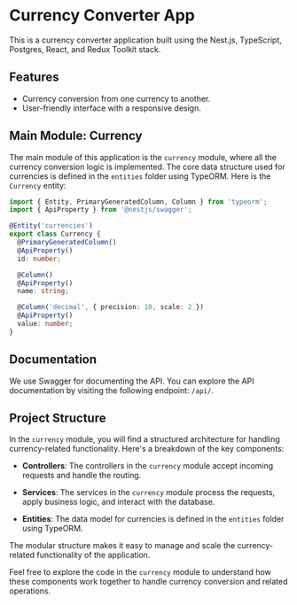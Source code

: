# Currency Converter App

This is a currency converter application built using the Nest.js, TypeScript, Postgres, React, and Redux Toolkit stack.

## Features

- Currency conversion from one currency to another.
- User-friendly interface with a responsive design.

## Main Module: Currency

The main module of this application is the `currency` module, where all the currency conversion logic is implemented. The core data structure used for currencies is defined in the `entities` folder using TypeORM. Here is the `Currency` entity:

```typescript
import { Entity, PrimaryGeneratedColumn, Column } from 'typeorm';
import { ApiProperty } from '@nestjs/swagger';

@Entity('currencies')
export class Currency {
  @PrimaryGeneratedColumn()
  @ApiProperty()
  id: number;

  @Column()
  @ApiProperty()
  name: string;

  @Column('decimal', { precision: 10, scale: 2 })
  @ApiProperty()
  value: number;
}
```

## Documentation

We use Swagger for documenting the API. You can explore the API documentation by visiting the following endpoint: `/api/`.

## Project Structure

In the `currency` module, you will find a structured architecture for handling currency-related functionality. Here's a breakdown of the key components:

- **Controllers**: The controllers in the `currency` module accept incoming requests and handle the routing.

- **Services**: The services in the `currency` module process the requests, apply business logic, and interact with the database. 

- **Entities**: The data model for currencies is defined in the `entities` folder using TypeORM.

The modular structure makes it easy to manage and scale the currency-related functionality of the application.

Feel free to explore the code in the `currency` module to understand how these components work together to handle currency conversion and related operations.



